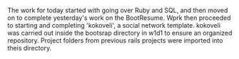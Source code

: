 The work for today started with going over Ruby and SQL, and then moved on to complete yesterday's work on the BootResume. Wprk then proceeded to starting and completing 'kokoveli', a social network template. kokoveli was carried out inside the bootsrap directory in w1d1 to ensure an organized repository. Project folders from previous rails projects were imported into theis directory.
